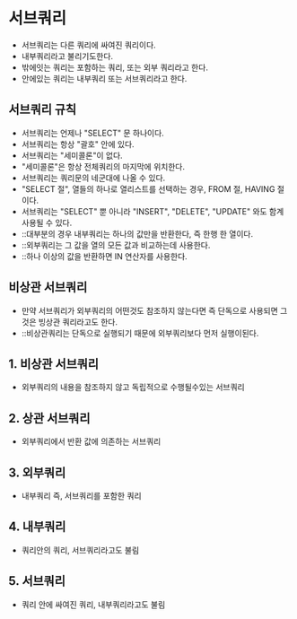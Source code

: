 # 서브쿼리

- 서브쿼리는 다른 쿼리에 싸여진 쿼리이다.
- 내부쿼리라고 불리기도한다.
- 밖에잇는 쿼리는 포함하는 쿼리, 또는 외부 쿼리라고 한다.
- 안에있는 쿼리는 내부쿼리 또는 서브쿼리라고 한다.

## 서브쿼리 규칙

- 서브쿼리는 언제나 "SELECT" 문 하나이다.
- 서브쿼리는 항상 "괄호" 안에 있다.
- 서브쿼리는 "세미콜론"이 없다.
- "세미콜론"은 항상 전체쿼리의 마지막에 위치한다.
- 서브쿼리는 쿼리문의 네군대에 나올 수 있다.
- "SELECT 절", 열들의 하나로 열리스트를 선택하는 경우, FROM 절, HAVING 절 이다.
- 서브쿼리는 "SELECT" 뿐 아니라 "INSERT", "DELETE", "UPDATE" 와도 함계 사용될 수 있다.
- ::대부분의 경우 내부쿼리는 하나의 값만을 반환한다, 즉 한행 한 열이다.
- ::외부쿼리는 그 값을 열의 모든 값과 비교하는데 사용한다.
- ::하나 이상의 값을 반환하면 IN 연산자를 사용한다.

## 비상관 서브쿼리

- 만약 서브쿼리가 외부쿼리의 어떤것도 참조하지 않는다면 즉 단독으로 사용되면 그것은 빙상관 쿼리라고도 한다.
- ::비상관쿼리는 단독으로 실행되기 때문에 외부쿼리보다 먼저 실행이된다.

## 1. 비상관 서브쿼리

- 외부쿼리의 내용을 참조하지 않고 독립적으로 수행될수있는 서브쿼리

## 2. 상관 서브쿼리

- 외부쿼리에서 반환 값에 의존하는 서브쿼리

## 3. 외부쿼리

- 내부쿼리 즉, 서브쿼리를 포함한 쿼리

## 4. 내부쿼리

- 쿼리안의 쿼리, 서브쿼리라고도 불림

## 5. 서브쿼리

- 쿼리 안에 싸여진 쿼리, 내부쿼리라고도 불림
